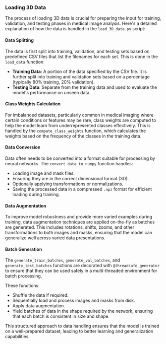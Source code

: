 ### Loading 3D Data

The process of loading 3D data is crucial for preparing the input for training, validation, and testing phases in medical image analysis. Here's a detailed explanation of how the data is handled in the `load_3D_data.py` script:

#### Data Splitting
The data is first split into training, validation, and testing sets based on predefined CSV files that list the filenames for each set. This is done in the `load_data` function:
- **Training Data**: A portion of the data specified by the CSV file. It is further split into training and validation sets based on a percentage (typically 80% training, 20% validation).
- **Testing Data**: Separate from the training data and used to evaluate the model's performance on unseen data.

#### Class Weights Calculation
For imbalanced datasets, particularly common in medical imaging where certain conditions or features may be rare, class weights are computed to help the model learn from underrepresented classes effectively. This is handled by the `compute_class_weights` function, which calculates the weights based on the frequency of the classes in the training data.

#### Data Conversion
Data often needs to be converted into a format suitable for processing by neural networks. The `convert_data_to_numpy` function handles:
- Loading image and mask files.
- Ensuring they are in the correct dimensional format (3D).
- Optionally applying transformations or normalizations.
- Saving the processed data in a compressed `.npz` format for efficient loading during training.

#### Data Augmentation
To improve model robustness and provide more varied examples during training, data augmentation techniques are applied on-the-fly as batches are generated. This includes rotations, shifts, zooms, and other transformations to both images and masks, ensuring that the model can generalize well across varied data presentations.

#### Batch Generation
The `generate_train_batches`, `generate_val_batches`, and `generate_test_batches` functions are decorated with `@threadsafe_generator` to ensure that they can be used safely in a multi-threaded environment for batch processing.

These functions:
- Shuffle the data if required.
- Sequentially load and process images and masks from disk.
- Apply data augmentation.
- Yield batches of data in the shape required by the network, ensuring that each batch is consistent in size and shape.

This structured approach to data handling ensures that the model is trained on a well-prepared dataset, leading to better learning and generalization capabilities.
